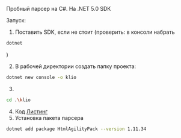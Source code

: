 Пробный парсер на C#. На .NET 5.0 SDK

Запуск:

1. Поставить SDK, если не стоит (проверить: в консоли набрать

```bash
dotnet
```
)

2. В рабочей директории создать папку проекта:
```bash
dotnet new console -o klio
```
3.

```bash
cd .\klio
```

4. Код [Листинг](Program.cs)
6. Установка пакета парсера

```bash
dotnet add package HtmlAgilityPack --version 1.11.34
```

